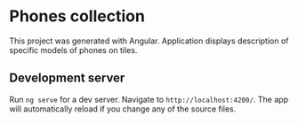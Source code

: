 # Phones collection

This project was generated with Angular. Application displays description of specific models of phones on tiles.

## Development server

Run `ng serve` for a dev server. Navigate to `http://localhost:4200/`. The app will automatically reload if you change any of the source files.
